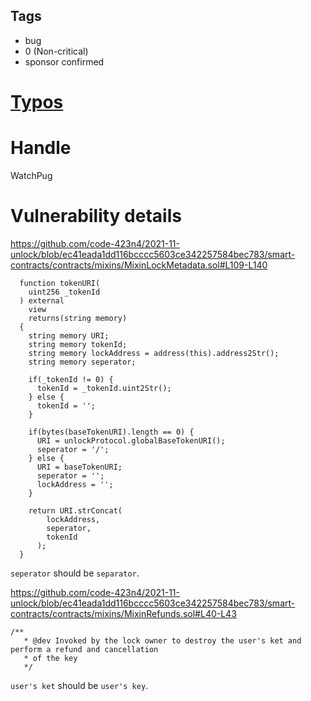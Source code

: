 ## Tags

- bug
- 0 (Non-critical)
- sponsor confirmed

# [Typos](https://github.com/code-423n4/2021-11-unlock-findings/issues/205) 

# Handle

WatchPug


# Vulnerability details

https://github.com/code-423n4/2021-11-unlock/blob/ec41eada1dd116bcccc5603ce342257584bec783/smart-contracts/contracts/mixins/MixinLockMetadata.sol#L109-L140

```solidity=109
  function tokenURI(
    uint256 _tokenId
  ) external
    view
    returns(string memory)
  {
    string memory URI;
    string memory tokenId;
    string memory lockAddress = address(this).address2Str();
    string memory seperator;

    if(_tokenId != 0) {
      tokenId = _tokenId.uint2Str();
    } else {
      tokenId = '';
    }

    if(bytes(baseTokenURI).length == 0) {
      URI = unlockProtocol.globalBaseTokenURI();
      seperator = '/';
    } else {
      URI = baseTokenURI;
      seperator = '';
      lockAddress = '';
    }

    return URI.strConcat(
        lockAddress,
        seperator,
        tokenId
      );
  }
```

`seperator` should be `separator`.

https://github.com/code-423n4/2021-11-unlock/blob/ec41eada1dd116bcccc5603ce342257584bec783/smart-contracts/contracts/mixins/MixinRefunds.sol#L40-L43

```solidity=40
/**
   * @dev Invoked by the lock owner to destroy the user's ket and perform a refund and cancellation
   * of the key
   */
```

`user's ket` should be `user's key`.

